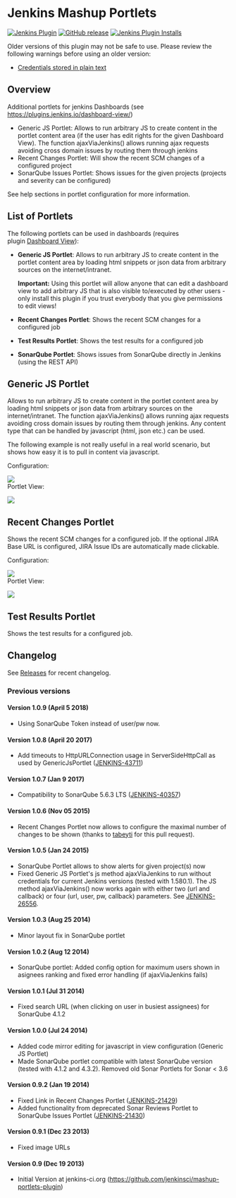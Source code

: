 Jenkins Mashup Portlets
=======================

[![Jenkins Plugin](https://img.shields.io/jenkins/plugin/v/mashup-portlets-plugin.svg)](https://plugins.jenkins.io/mashup-portlets-plugin)
[![GitHub release](https://img.shields.io/github/release/jenkinsci/mashup-portlets-plugin.svg?label=changelog)](https://github.com/jenkinsci/mashup-portlets-plugin/releases/latest)
[![Jenkins Plugin Installs](https://img.shields.io/jenkins/plugin/i/mashup-portlets-plugin.svg?color=blue)](https://plugins.jenkins.io/mashup-portlets-plugin)

Older versions of this plugin may not be safe to use. Please review the
following warnings before using an older version:

-   [Credentials stored in plain
    text](https://jenkins.io/security/advisory/2019-07-11/#SECURITY-775)

## Overview 

Additional portlets for jenkins Dashboards (see https://plugins.jenkins.io/dashboard-view/)

- Generic JS Portlet: Allows to run arbitrary JS to create content in the portlet 
  content area (if the user has edit rights for the given Dashboard View). The function ajaxViaJenkins() 
  allows running ajax requests avoiding cross domain issues by routing them through jenkins
- Recent Changes Portlet: Will show the recent SCM changes of a configured project
- SonarQube Issues Portlet: Shows issues for the given projects (projects and severity can be configured)

See help sections in portlet configuration for more information.

## List of Portlets  

The following portlets can be used in dashboards (requires
plugin [Dashboard
View](https://wiki.jenkins.io/display/JENKINS/Dashboard+View)):

-   **Generic JS Portlet**: Allows to run arbitrary JS to create content
    in the portlet content area by loading html snippets or json data
    from arbitrary sources on the internet/intranet.  

    **Important:**
    Using this portlet will allow anyone that can edit a dashboard view
    to add arbitrary JS that is also visible to/executed by other
    users - only install this plugin if you trust everybody that you
    give permissions to edit views!

-   **Recent Changes Portlet**: Shows the recent SCM changes for a
    configured job
-   **Test Results Portlet**: Shows the test results for a configured
    job
-   **SonarQube Portlet**: Shows issues from SonarQube directly in
    Jenkins (using the REST API)

## Generic JS Portlet

Allows to run arbitrary JS to create content in the portlet content area
by loading html snippets or json data from arbitrary sources on the
internet/intranet. The function ajaxViaJenkins() allows running ajax
requests avoiding cross domain issues by routing them through jenkins.
Any content type that can be handled by javascript (html, json etc.) can
be used.

The following example is not really useful in a real world scenario, but
shows how easy it is to pull in content via javascript. 

Configuration:

![](https://wiki.jenkins.io/download/attachments/71434257/generic-js-portlet-google-example-config.png?version=1&modificationDate=1387792305000&api=v2)  
Portlet View:

![](https://wiki.jenkins.io/download/attachments/71434257/generic-js-portlet-google-example.png?version=1&modificationDate=1387792372000&api=v2)

## Recent Changes Portlet

Shows the recent SCM changes for a configured job. If the optional JIRA
Base URL is configured, JIRA Issue IDs are automatically made
clickable. 

Configuration:

![](https://wiki.jenkins.io/download/attachments/71434257/recent-changes-portlet-config.png?version=1&modificationDate=1387792551000&api=v2)  
Portlet View:

![](https://wiki.jenkins.io/download/attachments/71434257/recent-changes-portlet.png?version=1&modificationDate=1387792708000&api=v2)

## **Test Results Portlet**

Shows the test results for a configured job.

## Changelog

See [Releases](https://github.com/jenkinsci/mashup-portlets-plugin/releases) for recent changelog.

### Previous versions

#### Version 1.0.9 (April 5 2018)

-   Using SonarQube Token instead of user/pw now.

#### Version 1.0.8 (April 20 2017)

-   Add timeouts to HttpURLConnection usage in ServerSideHttpCall as
    used by
    GenericJsPortlet ([JENKINS-43711](https://issues.jenkins-ci.org/browse/JENKINS-43711))

#### Version 1.0.7 (Jan 9 2017)

-   Compatibility to SonarQube 5.6.3 LTS
    ([JENKINS-40357](https://issues.jenkins-ci.org/browse/JENKINS-40357))

#### Version 1.0.6 (Nov 05 2015)

-   Recent Changes Portlet now allows to configure the maximal number of
    changes to be shown (thanks
    to [tabeyti](https://github.com/tabeyti) for this pull request).

#### Version 1.0.5 (Jan 24 2015)

-   SonarQube Portlet allows to show alerts for given project(s) now
-   Fixed Generic JS Portlet's js method ajaxViaJenkins to run without
    credentials for current Jenkins versions (tested with 1.580.1). The
    JS method ajaxViaJenkins() now works again with either two (url and
    callback) or four (url, user, pw, callback)
    parameters. See [JENKINS-26556](https://issues.jenkins-ci.org/browse/JENKINS-26556). 

#### Version 1.0.3 (Aug 25 2014)

-   Minor layout fix in SonarQube portlet

#### Version 1.0.2 (Aug 12 2014)

-   SonarQube portlet: Added config option for maximum users shown in
    asignees ranking and fixed error handling (if ajaxViaJenkins fails)

#### Version 1.0.1 (Jul 31 2014)

-   Fixed search URL (when clicking on user in busiest assignees) for
    SonarQube 4.1.2

#### Version 1.0.0 (Jul 24 2014)

-   Added code mirror editing for javascript in view configuration
    (Generic JS Portlet)
-   Made SonarQube portlet compatible with latest SonarQube version
    (tested with 4.1.2 and 4.3.2). Removed old Sonar Portlets for Sonar
    \< 3.6

#### Version 0.9.2 (Jan 19 2014)

-   Fixed Link in Recent Changes Portlet
    ([JENKINS-21429](https://issues.jenkins-ci.org/browse/JENKINS-21429))
-   Added functionality from deprecated Sonar Reviews Portlet to
    SonarQube Issues Portlet
    ([JENKINS-21430](https://issues.jenkins-ci.org/browse/JENKINS-21430))

#### Version 0.9.1 (Dec 23 2013)

-   Fixed image URLs

#### Version 0.9 (Dec 19 2013)

-   Initial Version at jenkins-ci.org
    (<https://github.com/jenkinsci/mashup-portlets-plugin>)
